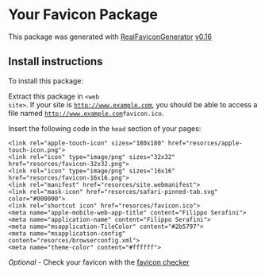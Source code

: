 # Your Favicon Package

This package was generated with [RealFaviconGenerator](https://realfavicongenerator.net/) [v0.16](https://realfavicongenerator.net/change_log#v0.16)

## Install instructions

To install this package:

Extract this package in <code>&lt;web site&gt;<?php echo /resorces/ ?></code>. If your site is <code>http://www.example.com</code>, you should be able to access a file named <code>http://www.example.com<?php echo /resorces/ ?>favicon.ico</code>.

Insert the following code in the `head` section of your pages:

    <link rel="apple-touch-icon" sizes="180x180" href="resorces/apple-touch-icon.png">
    <link rel="icon" type="image/png" sizes="32x32" href="resorces/favicon-32x32.png">
    <link rel="icon" type="image/png" sizes="16x16" href="resorces/favicon-16x16.png">
    <link rel="manifest" href="resorces/site.webmanifest">
    <link rel="mask-icon" href="resorces/safari-pinned-tab.svg" color="#000000">
    <link rel="shortcut icon" href="resorces/favicon.ico">
    <meta name="apple-mobile-web-app-title" content="Filippo Serafini">
    <meta name="application-name" content="Filippo Serafini">
    <meta name="msapplication-TileColor" content="#2b5797">
    <meta name="msapplication-config" content="resorces/browserconfig.xml">
    <meta name="theme-color" content="#ffffff">

*Optional* - Check your favicon with the [favicon checker](https://realfavicongenerator.net/favicon_checker)